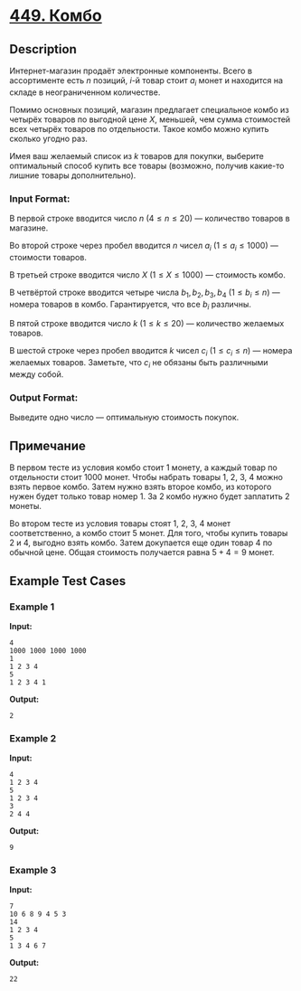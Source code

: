 # [449. Комбо](https://coderun.yandex.ru/problem/combo)

## Description

Интернет-магазин продаёт электронные компоненты. Всего в ассортименте есть $n$ позиций, $i$-й товар стоит $a_i$ монет и находится на складе в неограниченном количестве.

Помимо основных позиций, магазин предлагает специальное комбо из четырёх товаров по выгодной цене $X$, меньшей, чем сумма стоимостей всех четырёх товаров по отдельности. Такое комбо можно купить сколько угодно раз.

Имея ваш желаемый список из $k$ товаров для покупки, выберите оптимальный способ купить все товары (возможно, получив какие-то лишние товары дополнительно).

### Input Format:

В первой строке вводится число $n$ ($4 \le n \le 20$) — количество товаров в магазине.

Во второй строке через пробел вводится $n$ чисел $a_i$ ($1 \le a_i \le 1000$) — стоимости товаров.

В третьей строке вводится число $X$ ($1 \le X \le 1000$) — стоимость комбо.

В четвёртой строке вводится четыре числа $b_1, b_2, b_3, b_4$ ($1 \le b_i \le n$) — номера товаров в комбо. Гарантируется, что все $b_i$ различны.

В пятой строке вводится число $k$ ($1 \le k \le 20$) — количество желаемых товаров.

В шестой строке через пробел вводится $k$ чисел $c_i$ ($1 \le c_i \le n$) — номера желаемых товаров. Заметьте, что $c_i$ не обязаны быть различными между собой.

### Output Format:

Выведите одно число — оптимальную стоимость покупок.

## Примечание

В первом тесте из условия комбо стоит 1 монету, а каждый товар по отдельности стоит 1000 монет. Чтобы набрать товары 1, 2, 3, 4 можно взять первое комбо. Затем нужно взять второе комбо, из которого нужен будет только товар номер 1. За 2 комбо нужно будет заплатить 2 монеты.

Во втором тесте из условия товары стоят 1, 2, 3, 4 монет соответственно, а комбо стоит 5 монет. Для того, чтобы купить товары 2 и 4, выгодно взять комбо. Затем докупается еще один товар 4 по обычной цене. Общая стоимость получается равна $5 + 4 = 9$ монет.



## Example Test Cases

### Example 1

**Input:**
```
4
1000 1000 1000 1000
1
1 2 3 4
5
1 2 3 4 1

```

**Output:**
```
2

```

### Example 2

**Input:**
```
4
1 2 3 4
5
1 2 3 4
3
2 4 4

```

**Output:**
```
9

```

### Example 3

**Input:**
```
7
10 6 8 9 4 5 3
14
1 2 3 4
5
1 3 4 6 7

```

**Output:**
```
22

```

